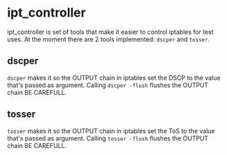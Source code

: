 # ipt_controller

ipt_controller is set of tools that make it easier to control iptables for test uses. At the moment there are 2 tools implemented: `dscper` and `tosser`.

## dscper

`dscper` makes it so the OUTPUT chain in iptables set the DSCP to the value that's passed as argument. Calling `dscper -flush` flushes the OUTPUT chain BE CAREFULL.

## tosser

`tosser` makes it so the OUTPUT chain in iptables set the ToS to the value that's passed as argument. Calling `tosser -flush` flushes the OUTPUT chain BE CAREFULL.
